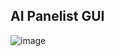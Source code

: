 ## AI Panelist GUI

![image]([https://cdn.discordapp.com/attachments/1286058300580040727/1287970735876476960/image.png?ex=66f37bb8&is=66f22a38&hm=34758258f4111d951171b27c1a1fe4f71724f57ee0372bc652fd8a3ef7731572&](https://cdn.discordapp.com/attachments/1286058300580040727/1288108954362056716/image.png?ex=66f3fc72&is=66f2aaf2&hm=e3a21fa75c71291d729667edaf733e9b5843d8bbd0d09364624c3ef1de3aa117&))
